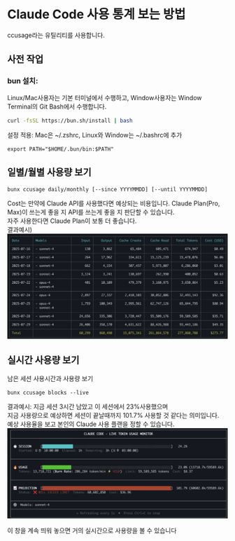 # Claude Code 사용 통계 보는 방법  
ccusage라는 유틸리티를 사용합니다. 

## 사전 작업 
### bun 설치:
Linux/Mac사용자는 기본 터미널에서 수행하고, Window사용자는 Window Terminal의 Git Bash에서 수행합니다.   

```bash
curl -fsSL https://bun.sh/install | bash
```
설정 적용: Mac은 ~/.zshrc, Linux와 Window는 ~/.bashrc에 추가 
```
export PATH="$HOME/.bun/bin:$PATH"
```

## 일별/월별 사용량 보기  

```
bunx ccusage daily/monthly [--since YYYYMMDD] [--until YYYYMMDD]   
```
Cost는 만약에 Claude API를 사용했다면 예상되는 비용입니다. 
Claude Plan(Pro, Max)이 쓰는게 좋을 지 API를 쓰는게 좋을 지 판단할 수 있습니다.  
자주 사용한다면 Claude Plan이 보통 더 좋습니다.   
결과예시) 
![](./images/2025-07-29-11-16-31.png)

## 실시간 사용량 보기  

남은 세션 사용시간과 사용량 보기 
```
bunx ccusage blocks --live 
```
결과예시: 지금 세션 3시간 남았고 이 세션에서 23%사용했으며   
지금 사용량으로 예상하면 세션이 끝날때까지 101.7% 사용할 것 같다는 의미입니다.   
예상 사용율을 보고 본인의 Claude 사용 플랜을 정할 수 있습니다.  
![](./images/2025-07-29-11-13-04.png)

이 창을 계속 띄워 놓으면 거의 실시간으로 사용량을 볼 수 있습니다  
